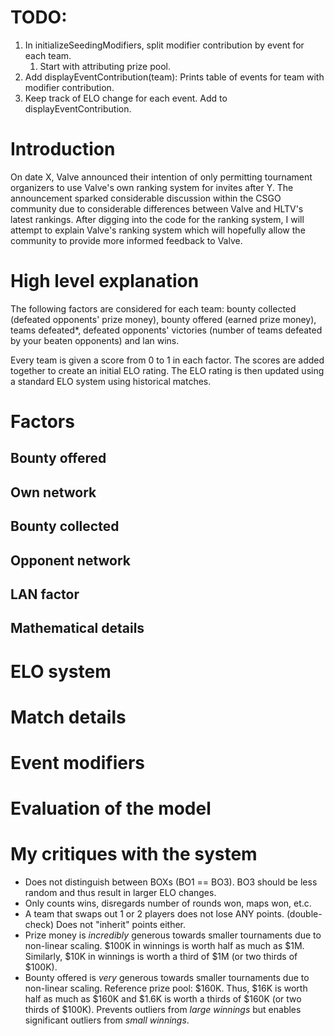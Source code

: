 # TODO:
1. In initializeSeedingModifiers, split modifier contribution by event for each team.
    1. Start with attributing prize pool.
2. Add displayEventContribution(team): Prints table of events for team with modifier contribution.
3. Keep track of ELO change for each event. Add to displayEventContribution.

# Introduction
On date X, Valve announced their intention of only permitting tournament organizers to use Valve's own ranking system for invites after Y. The announcement sparked considerable discussion within the CSGO community due to considerable differences between Valve and HLTV's latest rankings. After digging into the code for the ranking system, I will attempt to explain Valve's ranking system which will hopefully allow the community to provide more informed feedback to Valve. 

# High level explanation
The following factors are considered for each team: bounty collected (defeated opponents' prize money), bounty offered (earned prize money), teams defeated*, defeated opponents' victories (number of teams defeated by your beaten opponents) and lan wins.

Every team is given a score from 0 to 1 in each factor. The scores are added together to create an initial ELO rating. The ELO rating is then updated using a standard ELO system using historical matches.

# Factors
## Bounty offered
## Own network
## Bounty collected
## Opponent network
## LAN factor
## Mathematical details

# ELO system

# Match details

# Event modifiers

# Evaluation of the model

# My critiques with the system
* Does not distinguish between BOXs (BO1 == BO3). BO3 should be less random and thus result in larger ELO changes.
* Only counts wins, disregards number of rounds won, maps won, et.c.
* A team that swaps out 1 or 2 players does not lose ANY points. (double-check) Does not "inherit" points either.
* Prize money is *incredibly* generous towards smaller tournaments due to non-linear scaling. $100K in winnings is worth half as much as $1M. Similarly, $10K in winnings is worth a third of $1M (or two thirds of $100K).
* Bounty offered is *very* generous towards smaller tournaments due to non-linear scaling. Reference prize pool: $160K. Thus, $16K is worth half as much as $160K and $1.6K is worth a thirds of $160K (or two thirds of $100K). Prevents outliers from *large winnings* but enables significant outliers from *small winnings*.